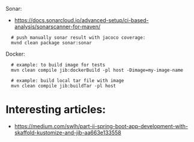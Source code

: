 Sonar:  
- https://docs.sonarcloud.io/advanced-setup/ci-based-analysis/sonarscanner-for-maven/
```
  # push manually sonar result with jacoco coverage:
  mvnd clean package sonar:sonar
```

Docker:  
```
  # example: to build image for tests
  mvn clean compile jib:dockerBuild -pl host -Dimage=my-image-name

  # example: build local tar file with image
  mvn clean compile jib:buildTar -pl host
```

# Interesting articles:
- https://medium.com/swlh/part-ii-spring-boot-app-development-with-skaffold-kustomize-and-jib-aa663e133558
